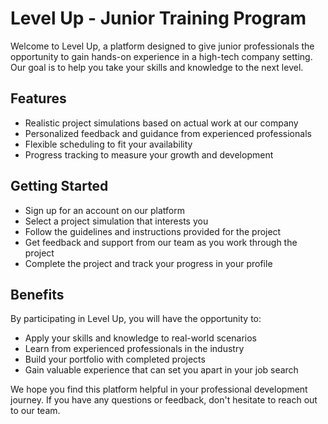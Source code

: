 # Level Up - Junior Training Program
Welcome to Level Up, a platform designed to give junior professionals the opportunity to gain hands-on experience in a high-tech company setting. Our goal is to help you take your skills and knowledge to the next level.

## Features
* Realistic project simulations based on actual work at our company
* Personalized feedback and guidance from experienced professionals
* Flexible scheduling to fit your availability
* Progress tracking to measure your growth and development

## Getting Started
* Sign up for an account on our platform
* Select a project simulation that interests you
* Follow the guidelines and instructions provided for the project
* Get feedback and support from our team as you work through the project
* Complete the project and track your progress in your profile
## Benefits
By participating in Level Up, you will have the opportunity to:

* Apply your skills and knowledge to real-world scenarios
* Learn from experienced professionals in the industry
* Build your portfolio with completed projects
* Gain valuable experience that can set you apart in your job search

We hope you find this platform helpful in your professional development journey. If you have any questions or feedback, don't hesitate to reach out to our team.
